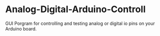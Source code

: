 # Analog-Digital-Arduino-Controll
GUI Porgram for controlling and testing analog or digital io pins on your Arduino board.
